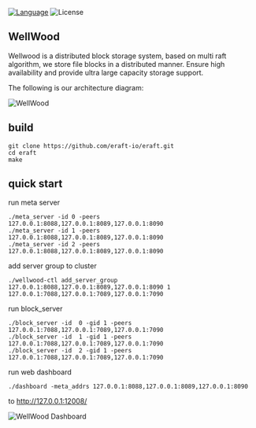 [![Language](https://img.shields.io/badge/Language-Go-blue.svg)](https://golang.org/)
![License](https://img.shields.io/badge/license-Apache-blue.svg)

## WellWood

Wellwood is a distributed block storage system, based on multi raft algorithm, we store file blocks in a distributed manner. Ensure high availability and provide ultra large capacity storage support.

The following is our architecture diagram:

![WellWood](https://cdn.nlark.com/yuque/0/2022/png/29306112/1656687604705-cefdbe9e-3242-4173-871f-fdb11fcacd83.png)

## build 
```
git clone https://github.com/eraft-io/eraft.git
cd eraft
make
```

## quick start

run meta server
```
./meta_server -id 0 -peers 127.0.0.1:8088,127.0.0.1:8089,127.0.0.1:8090
./meta_server -id 1 -peers 127.0.0.1:8088,127.0.0.1:8089,127.0.0.1:8090
./meta_server -id 2 -peers 127.0.0.1:8088,127.0.0.1:8089,127.0.0.1:8090
```

add server group to cluster

```
./wellwood-ctl add_server_group 127.0.0.1:8088,127.0.0.1:8089,127.0.0.1:8090 1 127.0.0.1:7088,127.0.0.1:7089,127.0.0.1:7090
```

run block_server
```
./block_server -id  0 -gid 1 -peers 127.0.0.1:7088,127.0.0.1:7089,127.0.0.1:7090
./block_server -id  1 -gid 1 -peers 127.0.0.1:7088,127.0.0.1:7089,127.0.0.1:7090
./block_server -id  2 -gid 1 -peers 127.0.0.1:7088,127.0.0.1:7089,127.0.0.1:7090
```

run web dashboard
```
./dashboard -meta_addrs 127.0.0.1:8088,127.0.0.1:8089,127.0.0.1:8090
```

to http://127.0.0.1:12008/ 

![WellWood Dashboard](https://cdn.nlark.com/yuque/0/2022/png/29306112/1660571703459-a2775f27-0436-4e3b-a2ee-f81e912a794c.png)
